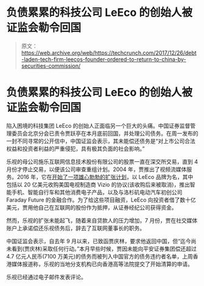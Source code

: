 # 负债累累的科技公司 LeEco 的创始人被证监会勒令回国

> 原文：<https://web.archive.org/web/https://techcrunch.com/2017/12/26/debt-laden-tech-firm-leecos-founder-ordered-to-return-to-china-by-securities-commission/>

# 负债累累的科技公司 LeEco 的创始人被证监会勒令回国

陷入困境的科技集团 LeEco 的创始人正面临另一个巨大的头痛。中国证券监督管理委员会北京分会已责令贾跃亭在本月底前回国，并处理公司债务。在周一发布的一封不同寻常的公开信中，中国证监会表示，其未能偿还债务是“对上市公司合法权益和投资者利益的严重侵犯，具有极其负面的社会影响。”

乐视的母公司施乐互联网信息技术股份有限公司的股票一直在深交所交易，直到 4 月份才停止交易，以便该公司审查重组计划。2004 年，贾推出了视频流媒体服务。2016 年，它在[开始了一项雄心勃勃的扩张计划](https://web.archive.org/web/20221006003612/https://beta.techcrunch.com/2016/10/19/good-luck-leeco/)，以 LeEco 品牌为名，其中包括以 20 亿美元收购美国电视制造商 Vizio 的协议(该收购后来被取消)，推出智能手机、智能自行车和其他消费电子产品，以及与洛杉矶电动汽车初创公司 Faraday Future 的金融合作。为了给这些项目融资，LeEco 向投资者借了数十亿美元，贾用他自己在互联网的股份作为抵押，从证券经纪公司获得资金。

然而，乐视的扩张未能起飞，随着来自贷款人的压力增加，7 月份，贾在社交媒体账户上承诺偿还乐视债务后，辞去了互联网董事长的职务。

中国证监会表示，自去年 9 月以来，已致函贾庆林，要求他返回中国，但“迄今尚未看到(贾庆林)采取任何行动。”本月早些时候，贾因未能向平安证券集团偿还超过 4.7 亿元人民币(7100 万美元)的债务而被列入中国官方的债务违约者名单，上周香港媒体报道称，乐视的当地分支机构已向香港高等法院提交了开始清算的申请。

乐视已经通过电子邮件发表评论。